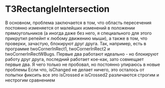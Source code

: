 # T3RectangleIntersection
В основном, проблема заключается в том, что область пересечения постоянно изменяется от малейших изменений в положении прямоугольников (а иногда даже без него, я специального для этого прикрутил репейнт к любому движению мыши), а также в том, что
проверки, зачастую, блокируют друг друга. Так, например, есть в программе twoCornerInRect1, twoCornerInRect2 и twoCornerInRectWBugs. Первые два работают идеально - но блокируют работу
друг друга, последний работает кое-как, зато совмещает первые два. Я чего только не пробовал, но постоянно упираюсь в новые проблемы
Если что, isChanged не делает ничего, это осталось от попытки фиксить все это
isCrossed и isCrossed2 различаются строгим и нестрогим сравнением
